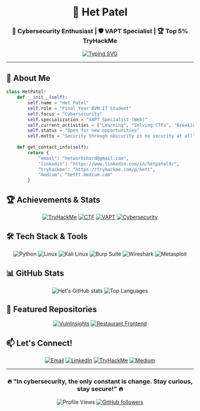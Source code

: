<div align="center">

# 🔐 Het Patel
### 🎯 Cybersecurity Enthusiast | 🛡️ VAPT Specialist | 🏆 Top 5% TryHackMe

[![Typing SVG](https://readme-typing-svg.herokuapp.com?font=Fira+Code&pause=1000&color=00F7FF&center=true&vCenter=true&width=435&lines=Breaking+and+Fixing+Things+%F0%9F%94%A7;Web+Application+Security+Expert;CTF+Player+%F0%9F%9A%A9;Always+Learning+%F0%9F%93%9A)](https://git.io/typing-svg)

</div>

---

## 🚀 About Me

```python
class HetPatel:
    def __init__(self):
        self.name = "Het Patel"
        self.role = "Final Year BVM IT Student"
        self.focus = "Cybersecurity"
        self.specialization = "VAPT Specialist (Web)"
        self.current_activities = ["Learning", "Solving CTFs", "Breaking Things", "Fixing Things"]
        self.status = "Open for new opportunities"
        self.motto = "Security through obscurity is no security at all"
    
    def get_contact_info(self):
        return {
            "email": "hetworkshard@gmail.com",
            "linkedin": "https://www.linkedin.com/in/hetpatel9/",
            "tryhackme": "https://tryhackme.com/p/hett",
            "medium": "hettt.medium.com"
        }
```

## 🏆 Achievements & Stats

<div align="center">

[![TryHackMe](https://img.shields.io/badge/TryHackMe-Top%205%25-red?style=for-the-badge&logo=tryhackme&logoColor=white)](https://tryhackme.com/p/hett)
[![CTF](https://img.shields.io/badge/CTF-Player-brightgreen?style=for-the-badge&logo=hack-the-box&logoColor=white)]()
[![VAPT](https://img.shields.io/badge/VAPT-Specialist-orange?style=for-the-badge&logo=security&logoColor=white)]()
[![Cybersecurity](https://img.shields.io/badge/Cybersecurity-Researcher-blue?style=for-the-badge&logo=shield&logoColor=white)]()

</div>

## 🛠️ Tech Stack & Tools

<div align="center">

![Python](https://img.shields.io/badge/Python-3776AB?style=for-the-badge&logo=python&logoColor=white)
![Linux](https://img.shields.io/badge/Linux-FCC624?style=for-the-badge&logo=linux&logoColor=black)
![Kali Linux](https://img.shields.io/badge/Kali_Linux-557C94?style=for-the-badge&logo=kalilinux&logoColor=white)
![Burp Suite](https://img.shields.io/badge/Burp_Suite-FF6633?style=for-the-badge&logo=burpsuite&logoColor=white)
![Wireshark](https://img.shields.io/badge/Wireshark-1679A7?style=for-the-badge&logo=wireshark&logoColor=white)
![Metasploit](https://img.shields.io/badge/Metasploit-2596CD?style=for-the-badge&logo=metasploit&logoColor=white)

</div>

## 📊 GitHub Stats

<div align="center">

![Het's GitHub stats](https://github-readme-stats.vercel.app/api?username=patelhettt&show_icons=true&theme=radical&hide_border=true)
![Top Languages](https://github-readme-stats.vercel.app/api/top-langs/?username=patelhettt&layout=compact&theme=radical&hide_border=true)

</div>

## 🎯 Featured Repositories

<div align="center">

[![VulnInsights](https://github-readme-stats.vercel.app/api/pin/?username=patelhettt&repo=vulninsights&theme=radical&hide_border=true)](https://github.com/patelhettt/vulninsights)
[![Restaurant Frontend](https://github-readme-stats.vercel.app/api/pin/?username=patelhettt&repo=restaurant-frontend&theme=radical&hide_border=true)](https://github.com/patelhettt/restaurant-frontend)

</div>

## 📫 Let's Connect!

<div align="center">

[![Email](https://img.shields.io/badge/Email-D14836?style=for-the-badge&logo=gmail&logoColor=white)](mailto:hetworkshard@gmail.com)
[![LinkedIn](https://img.shields.io/badge/LinkedIn-0077B5?style=for-the-badge&logo=linkedin&logoColor=white)](https://www.linkedin.com/in/hetpatel9/)
[![TryHackMe](https://img.shields.io/badge/TryHackMe-212C42?style=for-the-badge&logo=tryhackme&logoColor=white)](https://tryhackme.com/p/hett)
[![Medium](https://img.shields.io/badge/Medium-12100E?style=for-the-badge&logo=medium&logoColor=white)](https://hettt.medium.com)

</div>

---

<div align="center">

### 🔥 "In cybersecurity, the only constant is change. Stay curious, stay secure!" 🔥

![Profile Views](https://komarev.com/ghpvc/?username=patelhettt&color=blueviolet&style=for-the-badge)
[![GitHub followers](https://img.shields.io/github/followers/patelhettt?style=for-the-badge&color=blue)](https://github.com/patelhettt)

</div>
